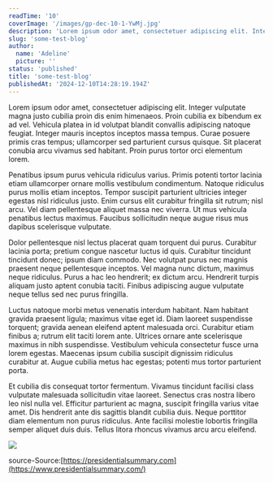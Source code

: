 ```yaml
---
readTime: '10'
coverImage: '/images/gp-dec-10-1-YwMj.jpg'
description: 'Lorem ipsum odor amet, consectetuer adipiscing elit. Integer vulputate magna justo cubilia proin dis enim himenaeos. Proin cubilia ex bibendum ex ad vel. Vehicula platea in id volutpat blandit convallis adipiscing natoque feugiat. Integer mauris inceptos inceptos massa tempus. Curae posuere primis cras tempus; ullamcorper sed parturient cursus quisque. Sit placerat conubia arcu vivamus sed habitant. Proin purus tortor orci elementum lorem.'
slug: 'some-test-blog'
author:
  name: 'Adeline'
  picture: ''
status: 'published'
title: 'some-test-blog'
publishedAt: '2024-12-10T14:28:19.194Z'
---
```


Lorem ipsum odor amet, consectetuer adipiscing elit. Integer vulputate magna justo cubilia proin dis enim himenaeos. Proin cubilia ex bibendum ex ad vel. Vehicula platea in id volutpat blandit convallis adipiscing natoque feugiat. Integer mauris inceptos inceptos massa tempus. Curae posuere primis cras tempus; ullamcorper sed parturient cursus quisque. Sit placerat conubia arcu vivamus sed habitant. Proin purus tortor orci elementum lorem.

Penatibus ipsum purus vehicula ridiculus varius. Primis potenti tortor lacinia etiam ullamcorper ornare mollis vestibulum condimentum. Natoque ridiculus purus mollis etiam inceptos. Tempor suscipit parturient ultricies integer egestas nisl ridiculus justo. Enim cursus elit curabitur fringilla sit rutrum; nisl arcu. Vel diam pellentesque aliquet massa nec viverra. Ut mus vehicula penatibus lectus maximus. Faucibus sollicitudin neque augue risus mus dapibus scelerisque vulputate.

Dolor pellentesque nisl lectus placerat quam torquent dui purus. Curabitur lacinia porta; pretium congue nascetur luctus id quis. Curabitur tincidunt tincidunt donec; ipsum diam commodo. Nec volutpat purus nec magnis praesent neque pellentesque inceptos. Vel magna nunc dictum, maximus neque ridiculus. Purus a hac leo hendrerit; ex dictum arcu. Hendrerit turpis aliquam justo aptent conubia taciti. Finibus adipiscing augue vulputate neque tellus sed nec purus fringilla.

Luctus natoque morbi metus venenatis interdum habitant. Nam habitant gravida praesent ligula; maximus vitae eget id. Diam laoreet suspendisse torquent; gravida aenean eleifend aptent malesuada orci. Curabitur etiam finibus a; rutrum elit taciti lorem ante. Ultrices ornare ante scelerisque maximus in nibh suspendisse. Vestibulum vehicula consectetur fusce urna lorem egestas. Maecenas ipsum cubilia suscipit dignissim ridiculus curabitur at. Augue cubilia metus hac egestas; potenti mus tortor parturient porta.

Et cubilia dis consequat tortor fermentum. Vivamus tincidunt facilisi class vulputate malesuada sollicitudin vitae laoreet. Senectus cras nostra libero leo nisl nulla vel. Efficitur parturient ac magna, suscipit fringilla varius vitae amet. Dis hendrerit ante dis sagittis blandit cubilia duis. Neque porttitor diam elementum non purus ridiculus. Ante facilisi molestie lobortis fringilla semper aliquet duis duis. Tellus litora rhoncus vivamus arcu arcu eleifend.

![](/images/an-dec-16-2-AyMT.png)

source-Source:[https://presidentialsummary.com](https://www.presidentialsummary.com/)